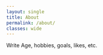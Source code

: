 ```yaml
---
layout: single
title: About
permalink: /about/
classes: wide
---
```


<p>Write Age, hobbies, goals, likes, etc.</p>